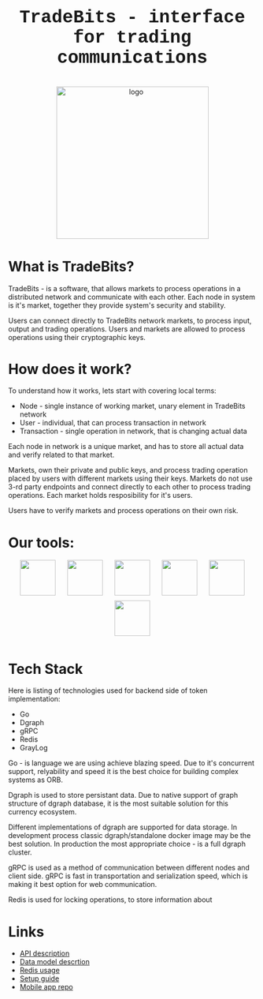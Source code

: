 
# <p  align="center" style="font-family:courier;font-size:130%" size=210px> TradeBits - interface for trading communications </p> 

<p align="center">
  <img height="309px" src="https://www.downloadclipart.net/large/network-png-hd.png" alt="logo"/>
</p>

# What is TradeBits?

TradeBits - is a software, that allows markets to process operations in a distributed network and communicate with each other. Each node in system is it's market, together they provide system's security and stability.

Users can connect directly to TradeBits network markets, to process input, output and trading operations. Users and markets are allowed to process operations using their cryptographic keys.

# How does it work?

To understand how it works, lets start with covering local terms:
- Node - single instance of working market, unary element in TradeBits network
- User - individual, that can process transaction in network
- Transaction - single operation in network, that is changing actual data

Each node in network is a unique market, and has to store all actual data and verify related to that market.

Markets, own their private and public keys, and process trading operation placed by users with different markets using their keys. Markets do not use 3-rd party endpoints and connect directly to each other to process trading operations. Each market holds resposibility for it's users.

Users have to verify markets and process operations on their own risk.

# Our tools:


<p align="center">
<img go align="center" style="padding-left: 10px; padding-right: 10px; padding-bottom: 10px;" width="72px" height="72px" src="https://juststickers.in/wp-content/uploads/2016/07/go-programming-language.png" />
<img mongo align="center" style="padding-left: 10px; padding-right: 10px; padding-bottom: 10px;" width="72px" height="72px" src="https://upload.wikimedia.org/wikipedia/commons/thumb/f/f9/Antu_mongodb.svg/2048px-Antu_mongodb.svg.png"/>
<img graylog align="center" style="padding-left: 10px; padding-right: 10px; padding-bottom: 10px;" width="72px" height="72px" src="https://camo.githubusercontent.com/e6c89a3654756437bd520290bdbe8062bea43e97d38ef2a95d1873d0edd0e014/68747470733a2f2f63646e2e66726565626965737570706c792e636f6d2f6c6f676f732f6c617267652f32782f677261796c6f672d6c6f676f2d706e672d7472616e73706172656e742e706e67" />
<img docker align="center" style="padding-left: 10px; padding-right: 10px; padding-bottom: 10px;" width="72px" height="72px" src="https://camo.githubusercontent.com/2c530b38cb14e74d785ebe8d7bf1a649fb44d3e9f43a8dbc103dc01d1fbfce0e/68747470733a2f2f7777772e646f636b65722e636f6d2f73697465732f64656661756c742f66696c65732f64382f323031392d30372f766572746963616c2d6c6f676f2d6d6f6e6f6368726f6d617469632e706e67" />
<img swagger align="center" style="padding-left: 10px; padding-right: 10px; padding-bottom: 10px;" width="72px" height="72px" src="https://upload.wikimedia.org/wikipedia/commons/a/ab/Swagger-logo.png" />
<img redis align="center" style="padding-left: 10px; padding-right: 10px; padding-bottom: 10px;" width="72px" height="72px" src="https://is3-ssl.mzstatic.com/image/thumb/Purple124/v4/17/cd/a2/17cda2a0-b641-c3d0-3d22-141704a40eef/Icon.png/1200x630bb.png" />
</p>


# Tech Stack

Here is listing of technologies used for backend side of token implementation:
- Go
- Dgraph
- gRPC
- Redis
- GrayLog

Go - is language we are using achieve blazing speed. Due to it's concurrent support, relyability and speed it is the best choice for building complex systems as ORB.

Dgraph is used to store persistant data. Due to native support of graph structure of dgraph database, it is the most suitable solution for this currency ecosystem.

Different implementations of dgraph are supported for data storage. In development process classic dgraph/standalone docker image may be the best solution. In production the most appropriate choice - is a full dgraph cluster.

gRPC is used as a method of communication between different nodes and client side. gRPC is fast in transportation and serialization speed, which is making it best option for web communication.

Redis is used for locking operations, to store information about

# Links

- [API description](api/descr.md)
- [Data model descrtion](dgraph/descr.md)
- [Redis usage](redis/descr.md)
- [Setup guide]()
- [Mobile app repo]()

